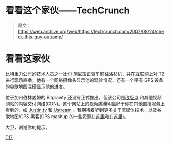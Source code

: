 # 看看这个家伙——TechCrunch

> 原文：<https://web.archive.org/web/https://techcrunch.com/2007/08/24/check-this-guy-out/amp/>

# 看看这家伙

比特重力公司的技术人员之一比尔·施尼策正驱车前往洛杉机，并在互联网上对 T2 进行现场直播。他有一个网络摄像头显示他的驾驶情况，还有一个带有 GPS 设备的谷歌地图混搭显示他的进度。

位于加州伯林盖姆的 Bitgravity 还没有正式推出。但该公司是[改版 3](https://web.archive.org/web/20160925081308/http://www.crunchbase.com/company/revision3) 和其他视频网站的内容交付网络(CDN)。这个网站上的视频质量明显好于你在其他直播服务上看到的，如 [Justin.tv](https://web.archive.org/web/20160925081308/http://www.crunchbase.com/company/justintv) 和 [Ustream](https://web.archive.org/web/20160925081308/http://www.crunchbase.com/company/ustream) 。我期待着听到更多关于流媒体技术，以及谷歌地图/GPS 黑客(GPS mashup 的一些资源[在这里](https://web.archive.org/web/20160925081308/http://earth.google.com/support/bin/answer.py?hl=en&answer=21772)和[在这里](https://web.archive.org/web/20160925081308/http://earth.google.com/earth_plus.html))。

大卫，谢谢你的提示。

[T17](https://web.archive.org/web/20160925081308/http://bill.bitgravity.com/live/)